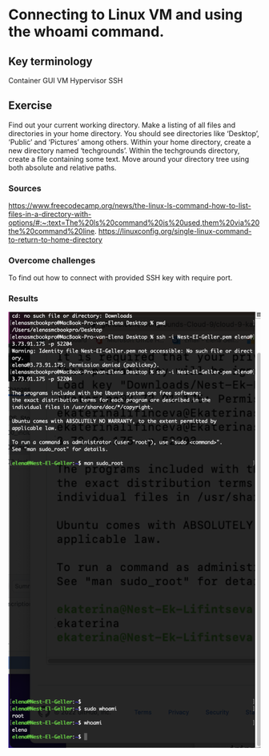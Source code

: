 # Connecting to Linux VM and using the whoami command.


## Key terminology
Container
GUI
VM
Hypervisor
SSH

## Exercise
Find out your current working directory.
Make a listing of all files and directories in your home directory. You should see directories like ‘Desktop’, ‘Public’ and ‘Pictures’ among others.
Within your home directory, create a new directory named ‘techgrounds’.
Within the techgrounds directory, create a file containing some text.
Move around your directory tree using both absolute and relative paths.

### Sources
https://www.freecodecamp.org/news/the-linux-ls-command-how-to-list-files-in-a-directory-with-options/#:~:text=The%20ls%20command%20is%20used,them%20via%20the%20command%20line.
https://linuxconfig.org/single-linux-command-to-return-to-home-directory


### Overcome challenges
To find out how to connect with provided SSH key with require port.

### Results
![Screenshot](https://github.com/Techgrounds-Cloud-9/cloud-9-elenageller/blob/91421e37753df5fd1693364d530c2ab6cffcf84d/00_includes/LNX-01.png)
